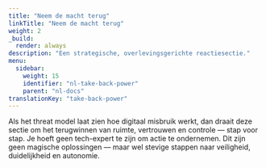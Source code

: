```yaml
---
title: "Neem de macht terug"
linkTitle: "Neem de macht terug"
weight: 2
_build:
  render: always
description: "Een strategische, overlevingsgerichte reactiesectie."
menu:
  sidebar:
    weight: 15
    identifier: "nl-take-back-power"
    parent: "nl-docs"
translationKey: "take-back-power"
---
```


Als het threat model laat zien hoe digitaal misbruik werkt, dan draait deze sectie om het terugwinnen van ruimte, vertrouwen en controle — stap voor stap. Je hoeft geen tech-expert te zijn om actie te ondernemen. Dit zijn geen magische oplossingen — maar wel stevige stappen naar veiligheid, duidelijkheid en autonomie.
